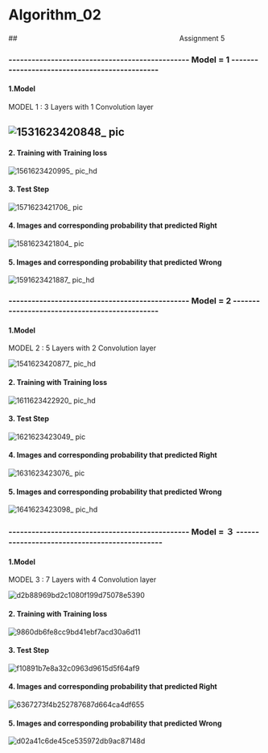 # Algorithm_02

##　　　　　　　　　　　　　　　　　　　　　　　Assignment 5

### -----------------------------------------------   Model = 1   ----------------------------------------------

#### 1.Model

MODEL 1 : 3 Layers with 1 Convolution layer

## ![1531623420848_ pic](https://user-images.githubusercontent.com/80154495/121701284-523cf880-cb03-11eb-9193-4dbc142f3c9b.jpg)

#### 2. Training with Training loss

![1561623420995_ pic_hd](https://user-images.githubusercontent.com/80154495/121701667-b6f85300-cb03-11eb-9de6-9f670fe145ce.jpg)

#### 3. Test Step

![1571623421706_ pic](https://user-images.githubusercontent.com/80154495/121702334-5cabc200-cb04-11eb-9e8a-6490d0d41817.jpg)


#### 4. Images and corresponding probability that predicted Right

![1581623421804_ pic](https://user-images.githubusercontent.com/80154495/121702607-9b417c80-cb04-11eb-8e6a-7a11e961b698.jpg)

#### 5. Images and corresponding probability that predicted Wrong

![1591623421887_ pic_hd](https://user-images.githubusercontent.com/80154495/121702800-c6c46700-cb04-11eb-920c-9eaad6f6b2bf.jpg)


### -----------------------------------------------   Model = 2   ----------------------------------------------

#### 1.Model

MODEL 2 : 5 Layers with 2 Convolution layer

![1541623420877_ pic_hd](https://user-images.githubusercontent.com/80154495/121708829-87007e00-cb0a-11eb-92ac-102f755d0c50.jpg)

#### 2. Training with Training loss

![1611623422920_ pic_hd](https://user-images.githubusercontent.com/80154495/121709019-b0210e80-cb0a-11eb-8fb4-294768b5ae40.jpg)

#### 3. Test Step

![1621623423049_ pic](https://user-images.githubusercontent.com/80154495/121709089-c5963880-cb0a-11eb-8dfe-24b7eee63253.jpg)

#### 4. Images and corresponding probability that predicted Right

![1631623423076_ pic](https://user-images.githubusercontent.com/80154495/121709174-d9da3580-cb0a-11eb-8844-27bdb1656b58.jpg)

#### 5. Images and corresponding probability that predicted Wrong

![1641623423098_ pic_hd](https://user-images.githubusercontent.com/80154495/121709251-f0808c80-cb0a-11eb-8cfa-890636b5e29a.jpg)

### -----------------------------------------------   Model = ３   ----------------------------------------------

#### 1.Model

MODEL 3 : 7 Layers with 4 Convolution layer

![d2b88969bd2c1080f199d75078e5390](https://user-images.githubusercontent.com/80154495/121713023-f5dfd600-cb0e-11eb-9bf6-a1dd54bde41f.jpg)

#### 2. Training with Training loss

![9860db6fe8cc9bd41ebf7acd30a6d11](https://user-images.githubusercontent.com/80154495/121713038-fa0bf380-cb0e-11eb-95ae-84d4024c246d.jpg)

#### 3. Test Step

![f10891b7e8a32c0963d9615d5f64af9](https://user-images.githubusercontent.com/80154495/121713046-fe381100-cb0e-11eb-85a3-31844410a9c0.jpg)


#### 4. Images and corresponding probability that predicted Right

![6367273f4b252787687d664ca4df655](https://user-images.githubusercontent.com/80154495/121713135-16a82b80-cb0f-11eb-8927-aea2742c687c.jpg)

#### 5. Images and corresponding probability that predicted Wrong


![d02a41c6de45ce535972db9ac87148d](https://user-images.githubusercontent.com/80154495/121713148-1ad44900-cb0f-11eb-92f5-233e9219a2e7.jpg)



